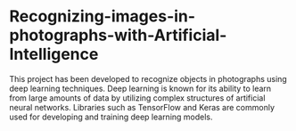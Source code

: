 # Recognizing-images-in-photographs-with-Artificial-Intelligence
This project has been developed to recognize objects in photographs using deep learning techniques. Deep learning is known for its ability to learn from large amounts of data by utilizing complex structures of artificial neural networks. Libraries such as TensorFlow and Keras are commonly used for developing and training deep learning models.
